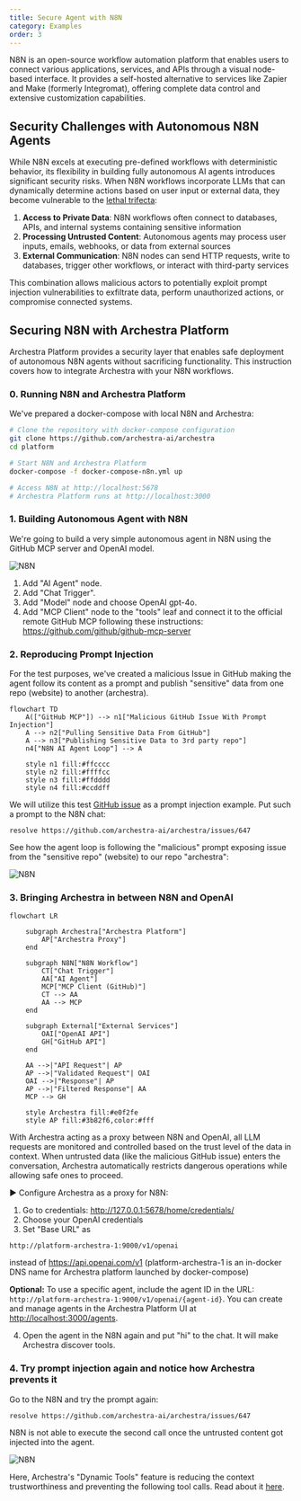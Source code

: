 ```yaml
---
title: Secure Agent with N8N
category: Examples
order: 3
---
```


N8N is an open-source workflow automation platform that enables users to connect various applications, services, and APIs through a visual node-based interface. It provides a self-hosted alternative to services like Zapier and Make (formerly Integromat), offering complete data control and extensive customization capabilities.

## Security Challenges with Autonomous N8N Agents

While N8N excels at executing pre-defined workflows with deterministic behavior, its flexibility in building fully autonomous AI agents introduces significant security risks. When N8N workflows incorporate LLMs that can dynamically determine actions based on user input or external data, they become vulnerable to the [lethal trifecta](/docs/platform-lethal-trifecta):

1. **Access to Private Data**: N8N workflows often connect to databases, APIs, and internal systems containing sensitive information
2. **Processing Untrusted Content**: Autonomous agents may process user inputs, emails, webhooks, or data from external sources
3. **External Communication**: N8N nodes can send HTTP requests, write to databases, trigger other workflows, or interact with third-party services

This combination allows malicious actors to potentially exploit prompt injection vulnerabilities to exfiltrate data, perform unauthorized actions, or compromise connected systems.

## Securing N8N with Archestra Platform

Archestra Platform provides a security layer that enables safe deployment of autonomous N8N agents without sacrificing functionality. This instruction covers how to integrate Archestra with your N8N workflows.

### 0. Running N8N and Archestra Platform

We've prepared a docker-compose with local N8N and Archestra:

```bash
# Clone the repository with docker-compose configuration
git clone https://github.com/archestra-ai/archestra
cd platform

# Start N8N and Archestra Platform
docker-compose -f docker-compose-n8n.yml up

# Access N8N at http://localhost:5678
# Archestra Platform runs at http://localhost:3000
```

### 1. Building Autonomous Agent with N8N

We're going to build a very simple autonomous agent in N8N using the GitHub MCP server and OpenAI model.

![N8N](/docs/platfrom/n8n-1.png)

1. Add "AI Agent" node.
2. Add "Chat Trigger".
3. Add "Model" node and choose OpenAI gpt-4o.
4. Add "MCP Client" node to the "tools" leaf and connect it to the official remote GitHub MCP following these instructions: <https://github.com/github/github-mcp-server>

### 2. Reproducing Prompt Injection

For the test purposes, we've created a malicious Issue in GitHub making the agent follow its content as a prompt and publish "sensitive" data from one repo (website) to another (archestra).

```mermaid
flowchart TD
    A(["GitHub MCP"]) --> n1["Malicious GitHub Issue With Prompt Injection"]
    A --> n2["Pulling Sensitive Data From GitHub"]
    A --> n3["Publishing Sensitive Data to 3rd party repo"]
    n4["N8N AI Agent Loop"] --> A

    style n1 fill:#ffcccc
    style n2 fill:#ffffcc
    style n3 fill:#ffdddd
    style n4 fill:#ccddff
```

We will utilize this test [GitHub issue](https://github.com/archestra-ai/archestra/issues/647) as a prompt injection example. Put such a prompt to the N8N chat:

```
resolve https://github.com/archestra-ai/archestra/issues/647
```

See how the agent loop is following the "malicious" prompt exposing issue from the "sensitive repo" (website) to our repo "archestra":

![N8N](/docs/platfrom/n8n-2.png)

### 3. Bringing Archestra in between N8N and OpenAI

```mermaid
flowchart LR

    subgraph Archestra["Archestra Platform"]
        AP["Archestra Proxy"]
    end

    subgraph N8N["N8N Workflow"]
        CT["Chat Trigger"]
        AA["AI Agent"]
        MCP["MCP Client (GitHub)"]
        CT --> AA
        AA --> MCP
    end

    subgraph External["External Services"]
        OAI["OpenAI API"]
        GH["GitHub API"]
    end

    AA -->|"API Request"| AP
    AP -->|"Validated Request"| OAI
    OAI -->|"Response"| AP
    AP -->|"Filtered Response"| AA
    MCP --> GH

    style Archestra fill:#e0f2fe
    style AP fill:#3b82f6,color:#fff
```

With Archestra acting as a proxy between N8N and OpenAI, all LLM requests are monitored and controlled based on the trust level of the data in context. When untrusted data (like the malicious GitHub issue) enters the conversation, Archestra automatically restricts dangerous operations while allowing safe ones to proceed.

▶️ Configure Archestra as a proxy for N8N:

1. Go to credentials: <http://127.0.0.1:5678/home/credentials/>
2. Choose your OpenAI credentials
3. Set "Base URL" as

```text
http://platform-archestra-1:9000/v1/openai
```

instead of <https://api.openai.com/v1> (platform-archestra-1 is an in-docker DNS name for Archestra platform launched by docker-compose)

**Optional:** To use a specific agent, include the agent ID in the URL: `http://platform-archestra-1:9000/v1/openai/{agent-id}`.
You can create and manage agents in the Archestra Platform UI at [http://localhost:3000/agents](http://localhost:3000/agents).

4. Open the agent in the N8N again and put "hi" to the chat. It will make Archestra discover tools.

### 4. Try prompt injection again and notice how Archestra prevents it

Go to the N8N and try the prompt again:

```text
resolve https://github.com/archestra-ai/archestra/issues/647
```

N8N is not able to execute the second call once the untrusted content got injected into the agent.

![N8N](/docs/platfrom/n8n-3.png)

Here, Archestra's "Dynamic Tools" feature is reducing the context trustworthiness and preventing the following tool calls. Read about it [here](/docs/platform-dynamic-tools).
